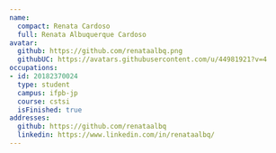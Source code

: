 ```yaml
---
name:
  compact: Renata Cardoso
  full: Renata Albuquerque Cardoso
avatar:
  github: https://github.com/renataalbq.png
  githubUC: https://avatars.githubusercontent.com/u/44981921?v=4
occupations:
- id: 20182370024
  type: student
  campus: ifpb-jp
  course: cstsi
  isFinished: true
addresses:
  github: https://github.com/renataalbq
  linkedin: https://www.linkedin.com/in/renataalbq/
---
```

